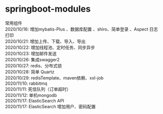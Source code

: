 # springboot-modules
常用组件  
 2020/10/16: 增加mybatis-Plus 、数据库配置 、shiro、简单登录 、Aspect 日志打印  
 2020/10/21: 增加上传、下载、导入、导出  
 2020/10/22: 增加线程池、定时任务、同步异步  
 2020/10/23: 增加邮件发送  
 2020/10/26: 集成swagger2  
 2020/10/27: redis、分布式锁  
 2020/10/28: 简单 Quartz  
 2020/10/29: redisTemplate、maven依赖、xxl-job  
 2020/11/10: rabbitmq  
 2020/11/11: 死信队列（订单超时）  
 2020/11/12: 单机mongodb  
 2020/11/17: ElasticSearch API  
 2020/11/17: ElasticSearch 增加用户、密码配置  
 